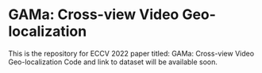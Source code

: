 # GAMa: Cross-view Video Geo-localization

This is the repository for ECCV 2022 paper titled: GAMa: Cross-view Video Geo-localization
Code and link to dataset will be available soon.
